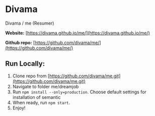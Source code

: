 # Divama
Divama / me (Resumer)

**Website:** 
[https://divama.github.io/me/](https://divama.github.io/me/)

**Github repo:**
[https://github.com/divama/me/](https://github.com/divama/me/)

## Run Locally:

1. Clone repo from [https://github.com/divama/me.git](https://github.com/divama/me.git)
2. Navigate to folder me/dreamjob
3. Run `npm install --only=production`. Choose default settings for installation of semantic
4. When ready, run `npm start`.
5. Enjoy!
